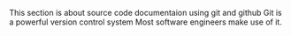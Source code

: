 This section is about source code documentaion using git and github
Git is a powerful version control system
Most software engineers make use of it.
